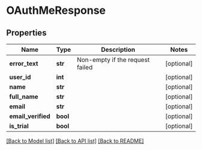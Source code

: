 # OAuthMeResponse

## Properties
Name | Type | Description | Notes
------------ | ------------- | ------------- | -------------
**error_text** | **str** | Non-empty if the request failed | [optional] 
**user_id** | **int** |  | [optional] 
**name** | **str** |  | [optional] 
**full_name** | **str** |  | [optional] 
**email** | **str** |  | [optional] 
**email_verified** | **bool** |  | [optional] 
**is_trial** | **bool** |  | [optional] 

[[Back to Model list]](../README.md#documentation-for-models) [[Back to API list]](../README.md#documentation-for-api-endpoints) [[Back to README]](../README.md)


